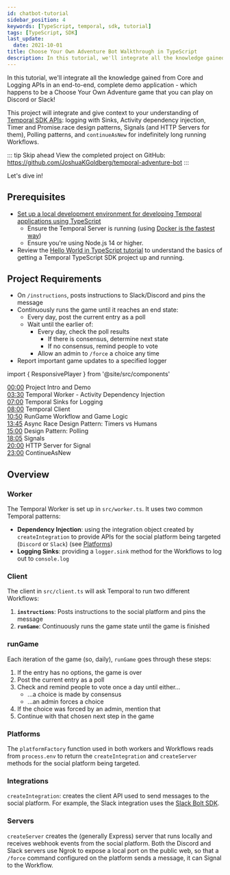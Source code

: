 ```yaml
---
id: chatbot-tutorial
sidebar_position: 4
keywords: [TypeScript, temporal, sdk, tutorial]
tags: [TypeScript, SDK]
last_update:
  date: 2021-10-01
title: Choose Your Own Adventure Bot Walkthrough in TypeScript
description: In this tutorial, we'll integrate all the knowledge gained from Core and Production APIs in an end-to-end, complete demo application.
---
```

In this tutorial, we'll integrate all the knowledge gained from Core and Logging APIs in an end-to-end, complete demo application - which happens to be a Choose Your Own Adventure game that you can play on Discord or Slack!

This project will integrate and give context to your understanding of [Temporal SDK APIs](https://docs.temporal.io/typescript/workflows): logging with Sinks, Activity dependency injection, Timer and Promise.race design patterns, Signals (and HTTP Servers for them), Polling patterns, and `continueAsNew` for indefinitely long running Workflows.

::: tip Skip ahead
View the completed project on GitHub: https://github.com/JoshuaKGoldberg/temporal-adventure-bot
:::

Let's dive in!

## Prerequisites

- [Set up a local development environment for developing Temporal applications using TypeScript](/getting_started/typescript/dev_environment/index.md)
  - Ensure the Temporal Server is running (using [Docker is the fastest way](https://docs.temporal.io/application-development-guide/#run-a-dev-cluster))
  - Ensure you're using Node.js 14 or higher.
- Review the [Hello World in TypeScript tutorial](/getting_started/typescript/hello_world_in_typescript/index.md) to understand the basics of getting a Temporal TypeScript SDK project up and running.


## Project Requirements

- On `/instructions`, posts instructions to Slack/Discord and pins the message
- Continuously runs the game until it reaches an end state:
  - Every day, post the current entry as a poll
  - Wait until the earlier of:
    - Every day, check the poll results
      - If there is consensus, determine next state
      - If no consensus, remind people to vote
    - Allow an admin to `/force` a choice any time
- Report important game updates to a specified logger

import { ResponsivePlayer } from '@site/src/components'

<ResponsivePlayer url='https://www.youtube.com/watch?v=hGIhc6m2keQ' />

[00:00](https://youtube.com/watch?v=hGIhc6m2keQ&t=0s) Project Intro and Demo  
[03:30](https://youtube.com/watch?v=hGIhc6m2keQ&t=210s) Temporal Worker - Activity Dependency Injection  
[07:00](https://youtube.com/watch?v=hGIhc6m2keQ&t=420s) Temporal Sinks for Logging  
[08:00](https://youtube.com/watch?v=hGIhc6m2keQ&t=480s) Temporal Client  
[10:50](https://youtube.com/watch?v=hGIhc6m2keQ&t=650s) RunGame Workflow and Game Logic  
[13:45](https://youtube.com/watch?v=hGIhc6m2keQ&t=825s) Async Race Design Pattern: Timers vs Humans  
[15:00](https://youtube.com/watch?v=hGIhc6m2keQ&t=900s) Design Pattern: Polling  
[18:05](https://youtube.com/watch?v=hGIhc6m2keQ&t=1085s) Signals  
[20:00](https://youtube.com/watch?v=hGIhc6m2keQ&t=1200s) HTTP Server for Signal  
[23:00](https://youtube.com/watch?v=hGIhc6m2keQ&t=1380s) ContinueAsNew


## Overview

### Worker

The Temporal Worker is set up in `src/worker.ts`.
It uses two common Temporal patterns:

- **Dependency Injection**: using the integration object created by `createIntegration` to provide APIs for the social platform being targeted (`Discord` or `Slack`) (see [Platforms](#platforms))
- **Logging Sinks**: providing a `logger.sink` method for the Workflows to log out to `console.log`

### Client

The client in `src/client.ts` will ask Temporal to run two different Workflows:

1. **`instructions`**: Posts instructions to the social platform and pins the message
2. **`runGame`**: Continuously runs the game state until the game is finished

### runGame

Each iteration of the game (so, daily), `runGame` goes through these steps:

1. If the entry has no options, the game is over
2. Post the current entry as a poll
3. Check and remind people to vote once a day until either...
   - ...a choice is made by consensus
   - ...an admin forces a choice
4. If the choice was forced by an admin, mention that
5. Continue with that chosen next step in the game

### Platforms

The `platformFactory` function used in both workers and Workflows reads from `process.env` to return the `createIntegration` and `createServer` methods for the social platform being targeted.

### Integrations

`createIntegration`: creates the client API used to send messages to the social platform.
For example, the Slack integration uses the [Slack Bolt SDK](https://slack.dev/bolt-js).

### Servers

`createServer` creates the (generally Express) server that runs locally and receives webhook events from the social platform.
Both the Discord and Slack servers use Ngrok to expose a local port on the public web, so that a `/force` command configured on the platform sends a message, it can Signal to the Workflow.

